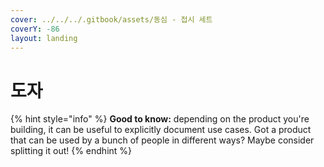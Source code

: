 ```yaml
---
cover: ../../../.gitbook/assets/동심 - 접시 세트
coverY: -86
layout: landing
---
```


# 도자

{% hint style="info" %}
**Good to know:** depending on the product you're building, it can be useful to explicitly document use cases. Got a product that can be used by a bunch of people in different ways? Maybe consider splitting it out!
{% endhint %}
